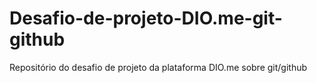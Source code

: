 # Desafio-de-projeto-DIO.me-git-github
Repositório do desafio de projeto da plataforma DIO.me sobre git/github
